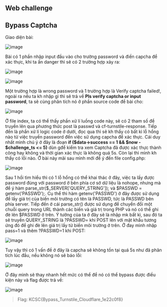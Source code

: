 ## Web challenge


## Bypass Captcha

Giao diện bài:

![image](https://github.com/manhhuy2002/Writeup/assets/104350480/00af1fa3-db4b-4028-b695-507c736675b4)


Bài có 1 phần nhập input đầu vào cho trường password và điền capcha để xác thực, khi ta ấn danger thì sẽ có 2 trường hợp xảy ra:

![image](https://github.com/manhhuy2002/Writeup/assets/104350480/ff372a51-9f02-4c46-bcfb-6a2b4834dbb4)


![image](https://github.com/manhhuy2002/Writeup/assets/104350480/c57001de-139a-4090-9f73-5ebd9dff48e8)

Một trường hợp là wrong password và 1 trường hợp là Verify captcha failed!, ngoài ra nếu ta kh nhập gì thì sẽ trả về **Pls verify captcha or input password**, ta sẽ cùng phân tích nó ở phần source code đề bài cho: 

![image](https://github.com/manhhuy2002/Writeup/assets/104350480/77e82664-af4d-4504-8ef3-aafdf4a8a3e8)

Ở file index, ta có thể thấy phần xử lí luồng code này, sẽ có 2 tham số để truyền lên qua phương thức post là passwd và cf-turnstile-response. Tiếp đến là phần xử lí logic code ở dưới, đọc qua thì sẽ kh thấy có bất kì lỗ hổng nào từ việc truyền password đến việc sử dụng capcha để xác thực. Cái duy nhất mình chú ý ở đây là đoạn **if ($data->success == 1 && $now - $challenge_ts <= 5)** dùn gđể kiểm tra xem Captcha đã được xác thực thành công hay không và thời gian xác thực là không quá 5s. Còn lại thì mình kh thấy có lỗi nào. Ở bài này mãi sau mình mới để ý đến file config.php:

![image](https://github.com/manhhuy2002/Writeup/assets/104350480/18c64d26-cc0c-42f0-8edc-614c6aa30ca9)


  Sau 1 hồi tìm hiểu thì có 1 lỗ hổng có thể khai thác ở đây, việc ta lấy được password đúng với password ở bên phía cơ sở dữ liệu là nohope, nhưng mà để ý hàm parse_str($\_SERVER['QUERY_STRING']); và $PASSWD = getenv('PASSWD');. Cụ thể thì hàm getenv('PASSWD') ở đây được sử dụng để lấy giá trị của biến môi trường có tên là PASSWD, tức là PASSWD bên phía server. Tiếp đến ở cái parse_str() được sử dụng để chuyển đổi một chuỗi query  trong URL thành các biến và giá trị trong PHP và nó có thể ghi đè lên $PASSWD ở trên. Ý tưởng của ta ở đây sẽ là nhập mk bất kì, sau đó ta sẽ truyền QUERY_STRING là ?PASSWD= khi POST lên với mật khẩu tương ứng đó để ghi đè lên giá trị lấy từ biến môi trường ở trên. Ở đay mình nhập pass=1 và thêm ?PASSWD=1 khi POST:
  
![image](https://github.com/manhhuy2002/Writeup/assets/104350480/7bd4214e-e3a9-4ca1-964c-0a2bddd324c3)

Tuy vậy thì có 1 vấn đề ở đây là capcha sẽ không tồn tại quá 5s như đã phân tích lúc đầu, nếu không nó sẽ báo lỗi:

![image](https://github.com/manhhuy2002/Writeup/assets/104350480/2cb6aa7d-a289-4aca-a830-58d19abc05e8)

Ở đây mình sẽ thay nhanh hết mức có thể để nó có thể bypass được điều kiện này và flag được trả về: 

![image](https://github.com/manhhuy2002/Writeup/assets/104350480/3537ecc2-9ff0-44c9-afde-40313a76ef3b)

> Flag: KCSC{Bypass_Turnstile_Cloudflare_1e22c0f8}

